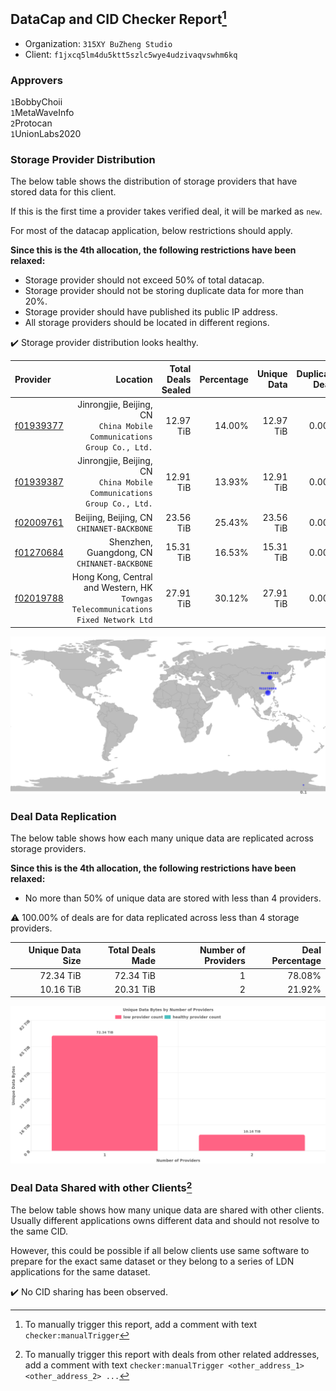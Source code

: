 ## DataCap and CID Checker Report[^1]
 - Organization: `315XY BuZheng Studio`
 - Client: `f1jxcq5lm4du5ktt5szlc5wye4udzivaqvswhm6kq`
### Approvers
`1`BobbyChoii<br/>`1`MetaWaveInfo<br/>`2`Protocan<br/>`1`UnionLabs2020

### Storage Provider Distribution
The below table shows the distribution of storage providers that have stored data for this client.

If this is the first time a provider takes verified deal, it will be marked as `new`.

For most of the datacap application, below restrictions should apply.

**Since this is the 4th allocation, the following restrictions have been relaxed:**
 - Storage provider should not exceed 50% of total datacap.
 - Storage provider should not be storing duplicate data for more than 20%.
 - Storage provider should have published its public IP address.
 - All storage providers should be located in different regions.

✔️ Storage provider distribution looks healthy.

| Provider                                              |                                                                              Location | Total Deals Sealed | Percentage | Unique Data | Duplicate Deals |
| :---------------------------------------------------- | ------------------------------------------------------------------------------------: | -----------------: | ---------: | ----------: | --------------: |
| [f01939377](https://filfox.info/en/address/f01939377) |             Jinrongjie, Beijing, CN<br/>`China Mobile Communications Group Co., Ltd.` |          12.97 TiB |     14.00% |   12.97 TiB |           0.00% |
| [f01939387](https://filfox.info/en/address/f01939387) |             Jinrongjie, Beijing, CN<br/>`China Mobile Communications Group Co., Ltd.` |          12.91 TiB |     13.93% |   12.91 TiB |           0.00% |
| [f02009761](https://filfox.info/en/address/f02009761) |                                          Beijing, Beijing, CN<br/>`CHINANET-BACKBONE` |          23.56 TiB |     25.43% |   23.56 TiB |           0.00% |
| [f01270684](https://filfox.info/en/address/f01270684) |                                       Shenzhen, Guangdong, CN<br/>`CHINANET-BACKBONE` |          15.31 TiB |     16.53% |   15.31 TiB |           0.00% |
| [f02019788](https://filfox.info/en/address/f02019788) | Hong Kong, Central and Western, HK<br/>`Towngas Telecommunications Fixed Network Ltd` |          27.91 TiB |     30.12% |   27.91 TiB |           0.00% |

<img src="https://raw.githubusercontent.com/data-preservation-programs/filplus-checker-assets/main/filecoin-project/filecoin-plus-large-datasets/issues/1045/1679209489653.png"/>

### Deal Data Replication
The below table shows how each many unique data are replicated across storage providers.


**Since this is the 4th allocation, the following restrictions have been relaxed:**
- No more than 50% of unique data are stored with less than 4 providers.

⚠️ 100.00% of deals are for data replicated across less than 4 storage providers.

| Unique Data Size | Total Deals Made | Number of Providers | Deal Percentage |
| ---------------: | ---------------: | ------------------: | --------------: |
|        72.34 TiB |        72.34 TiB |                   1 |          78.08% |
|        10.16 TiB |        20.31 TiB |                   2 |          21.92% |

<img src="https://raw.githubusercontent.com/data-preservation-programs/filplus-checker-assets/main/filecoin-project/filecoin-plus-large-datasets/issues/1045/1679209490678.png"/>

### Deal Data Shared with other Clients[^3]
The below table shows how many unique data are shared with other clients.
Usually different applications owns different data and should not resolve to the same CID.

However, this could be possible if all below clients use same software to prepare for the exact same dataset or they belong to a series of LDN applications for the same dataset.

✔️ No CID sharing has been observed.

[^1]: To manually trigger this report, add a comment with text `checker:manualTrigger`

[^2]: Deals from those addresses are combined into this report as they are specified with `checker:manualTrigger`

[^3]: To manually trigger this report with deals from other related addresses, add a comment with text `checker:manualTrigger <other_address_1> <other_address_2> ...`
